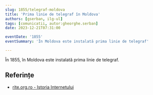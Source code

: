 ```yaml
---
slug: 1855/telegraf-moldova
title: 'Prima linie de telegraf în Moldova'
authors: [gserban, ilg-ul]
tags: [comunicatii, autor:gheorghe.serban]
date: 2023-12-21T07:31:00

eventDate: '1855'
eventSummary: 'În Moldova este instalată prima linie de telegraf'

---
```


În 1855, în Moldova este instalată prima linie de telegraf.

<!-- truncate -->

## Referințe

- [rite.org.ro - Istoria Internetului](https://rite.org.ro/istoria-internetului/)
